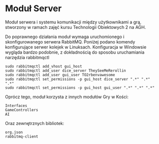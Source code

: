 Moduł Server
======================
Moduł serwera i systemu komunikacji między użytkownikami a grą, stworzony w ramach zajęć kursu Technologii Obiektowych 2 na AGH.

Do poprawnego działania moduł wymaga uruchomionego i skonfigurowanego serwera RabbitMQ. Poniżej podano komendy konfigurujące serwer kolejek w Linuksach.
Konfiguracja w Windowsie wygląda bardzo podobnie, z dokładnością do sposobu uruchamiania narzędzia rabbitmqctl

    sudo rabbitmqctl add_vhost gui_host
    sudo rabbitmqctl add_user dice_server TheySeeMeRerollin
    sudo rabbitmqctl add_user gui_user TO2rbenvawesome
    sudo rabbitmqctl set_permissions -p gui_host dice_server ".*" ".*" ".*"
    sudo rabbitmqctl set_permissions -p gui_host gui_user ".*" ".*" ".*"

Oprócz tego, moduł korzysta z innych modułów Gry w Kości:

    Interfaces
    GameControllers
    AI

Oraz zewnętrznych bibliotek:

    org.json
    rabbitmq-client

